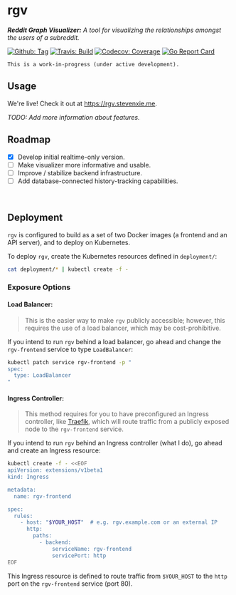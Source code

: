 # rgv

_**Reddit Graph Visualizer:** A tool for visualizing the relationships amongst
the users of a subreddit._

[![Github: Tag][tag-img]][tag]
[![Travis: Build][travis-img]][travis]
[![Codecov: Coverage][codecov-img]][codecov]
[![Go Report Card][grp-img]][grp]

```
This is a work-in-progress (under active development).
```

## Usage

We're live! Check it out at https://rgv.stevenxie.me.

_TODO: Add more information about features._

## Roadmap

- [x] Develop initial realtime-only version.
- [ ] Make visualizer more informative and usable.
- [ ] Improve / stabilize backend infrastructure.
- [ ] Add database-connected history-tracking capabilities.

<br />

## Deployment

`rgv` is configured to build as a set of two Docker images (a frontend and an
API server), and to deploy on Kubernetes.

To deploy `rgv`, create the Kubernetes resources defined in `deployment/`:

```bash
cat deployment/* | kubectl create -f -
```

### Exposure Options

#### Load Balancer:

> This is the easier way to make `rgv` publicly accessible; however, this
> requires the use of a load balancer, which may be cost-prohibitive.

If you intend to run `rgv` behind a load balancer, go ahead and change the
`rgv-frontend` service to type `LoadBalancer`:

```bash
kubectl patch service rgv-frontend -p "
spec:
  type: LoadBalancer
"
```

#### Ingress Controller:

> This method requires for you to have preconfigured an Ingress controller, like
> [Traefik](https://docs.traefik.io/user-guide/kubernetes/), which will route
> traffic from a publicly exposed node to the `rgv-frontend` service.

If you intend to run `rgv` behind an Ingress controller (what I do), go ahead
and create an Ingress resource:

```bash
kubectl create -f - <<EOF
apiVersion: extensions/v1beta1
kind: Ingress

metadata:
  name: rgv-frontend

spec:
  rules:
    - host: "$YOUR_HOST"  # e.g. rgv.example.com or an external IP
      http:
        paths:
          - backend:
              serviceName: rgv-frontend
              servicePort: http
EOF
```

This Ingress resource is defined to route traffic from `$YOUR_HOST` to the
`http` port on the `rgv-frontend` service (port 80).

[tag]: https://github.com/stevenxie/rgv/releases
[tag-img]: https://img.shields.io/github/tag/stevenxie/rgv.svg
[travis]: https://travis-ci.com/stevenxie/rgv
[travis-img]: https://travis-ci.com/stevenxie/rgv.svg?branch=master
[codecov]: https://codecov.io/gh/stevenxie/rgv
[codecov-img]: https://codecov.io/gh/stevenxie/rgv/branch/master/graph/badge.svg
[grp]: https://goreportcard.com/report/github.com/stevenxie/rgv
[grp-img]: https://goreportcard.com/badge/github.com/stevenxie/rgv

